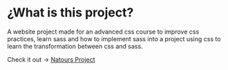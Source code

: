 # ¿What is this project?

A website project made for an advanced css course to improve css practices, learn sass and how to implement sass into a project using css to learn the transformation between css and sass. 

Check it out &#8594; <a href="https://websiteproject-natours.netlify.app/" target="_blank">Natours Project</a>

